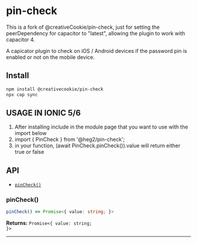 # pin-check
This is a fork of @creativeCookie/pin-check, just for setting the peerDependency for capacitor to "latest", allowing the plugin to work with capacitor 4.

A capicator plugin to check on iOS / Android devices if the password pin is enabled or not on the mobile device.

## Install

```bash
npm install @creativecookie/pin-check
npx cap sync
```

## USAGE IN IONIC 5/6
1. After installing include in the module page that you want to use with the import below
2. import { PinCheck } from '@heg2/pin-check';
3. in your function, (await PinCheck.pinCheck()).value will return either true or false

## API

<docgen-index>

* [`pinCheck()`](#pincheck)

</docgen-index>

<docgen-api>
<!--Update the source file JSDoc comments and rerun docgen to update the docs below-->

### pinCheck()

```typescript
pinCheck() => Promise<{ value: string; }>
```

**Returns:** <code>Promise&lt;{ value: string; }&gt;</code>

--------------------

</docgen-api>
